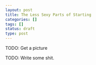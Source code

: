 ```yaml
---
layout: post
title: The Less Sexy Parts of Starting
categories: []
tags: []
status: draft
type: post
---
```

TODO: Get a picture


TODO: Write some shit.

